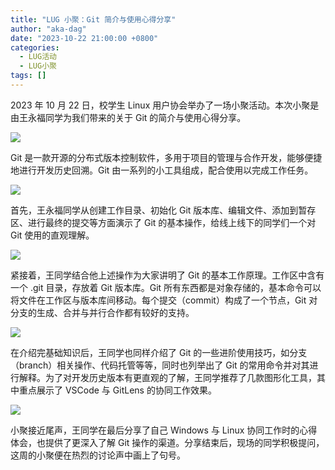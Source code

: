 ```yaml
---
title: "LUG 小聚：Git 简介与使用心得分享"
author: "aka-dag"
date: "2023-10-22 21:00:00 +0800"
categories:
  - LUG活动
  - LUG小聚
tags: []
---
```


2023 年 10 月 22 日，校学生 Linux 用户协会举办了一场小聚活动。本次小聚是由王永福同学为我们带来的关于 Git 的简介与使用心得分享。

![](https://ftp.lug.ustc.edu.cn/%E6%B4%BB%E5%8A%A8/2023.10.22_Git%20%E5%B0%8F%E8%81%9A/photo/git%E5%BC%80%E5%9C%BA.jpg)

Git 是一款开源的分布式版本控制软件，多用于项目的管理与合作开发，能够便捷地进行开发历史回溯。Git 由一系列的小工具组成，配合使用以完成工作任务。

![](https://ftp.lug.ustc.edu.cn/%E6%B4%BB%E5%8A%A8/2023.10.22_Git%20%E5%B0%8F%E8%81%9A/photo/fire.png)

首先，王永福同学从创建工作目录、初始化 Git 版本库、编辑文件、添加到暂存区、进行最终的提交等方面演示了 Git 的基本操作，给线上线下的同学们一个对 Git 使用的直观理解。

![](https://ftp.lug.ustc.edu.cn/%E6%B4%BB%E5%8A%A8/2023.10.22_Git%20%E5%B0%8F%E8%81%9A/photo/%E7%AC%AC%E4%B8%80%E6%AD%A5.png)

紧接着，王同学结合他上述操作为大家讲明了 Git 的基本工作原理。工作区中含有一个 .git 目录，存放着 Git 版本库。Git 所有东西都是对象存储的，基本命令可以将文件在工作区与版本库间移动。每个提交（commit）构成了一个节点，Git 对分支的生成、合并与并行合作都有较好的支持。

![](https://ftp.lug.ustc.edu.cn/%E6%B4%BB%E5%8A%A8/2023.10.22_Git%20%E5%B0%8F%E8%81%9A/photo/git%E5%9F%BA%E6%9C%AC%E5%B7%A5%E4%BD%9C%E5%8E%9F%E7%90%86.png)

在介绍完基础知识后，王同学也同样介绍了 Git 的一些进阶使用技巧，如分支（branch）相关操作、代码托管等等，同时也列举出了 Git 的常用命令并对其进行解释。为了对开发历史版本有更直观的了解，王同学推荐了几款图形化工具，其中重点展示了 VSCode 与 GitLens 的协同工作效果。

![](https://ftp.lug.ustc.edu.cn/%E6%B4%BB%E5%8A%A8/2023.10.22_Git%20%E5%B0%8F%E8%81%9A/photo/vsc-gitlens.png)

小聚接近尾声，王同学在最后分享了自己 Windows 与 Linux 协同工作时的心得体会，也提供了更深入了解 Git 操作的渠道。分享结束后，现场的同学积极提问，这周的小聚便在热烈的讨论声中画上了句号。
